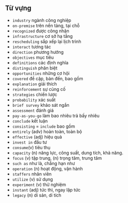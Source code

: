 ## Từ vựng
- `industry` ngành công nghiệp
- `on-premise` trên nền tảng, tại chỗ
- `recognized` được công nhận
- `infrastructure` cơ sở hạ tầng
- `rescheduling` sắp xếp lại lịch trình
- `interact` tương tác
- `direction` phương hướng
- `objectives` mục tiêu
- `definitions` các định nghĩa
- `distinguish` phân biệt
- `opportunities` những cơ hội
- `covered` đề cập, bàn đến, bao gồm
- `explanation` giải thích
- `reinforcement` sự củng cố
- `strategies` chiến lược
- `probability` xác suất
- `brief survey` khảo sát ngắn
- `assessment` đánh giá
- `pay-as-you-go` làm bao nhiêu trả bấy nhiêu
- `conclude` kết luận
- `consisting` = `include` bao gồm
- `entirely` (adv) hoàn toàn, toàn bộ 
- `effective` (adj) hiệu quả
- `invest in` đầu tư
- `consume`(v) tiêu thụ
- `capacity` (n) năng lực, công suất, dung tích, khả năng.
- `focus` (v) tập trung, (n) trọng tâm, trung tâm
- `such as` như là, chẳng hạn như
- `operation` (n) hoạt động, vận hành
- `staffers` nhân viên
- `utilize` (v) sử dụng
- `experiment` (v) thử nghiệm
- `instant` (adj) tức thì, ngay lập tức
- `legacy` (n) di sản, di tích